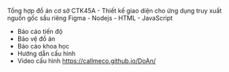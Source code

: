 Tổng hợp đồ án cơ sở CTK45A - Thiết kế giao diện cho ứng dụng truy xuất nguồn gốc sầu riêng Figma - Nodejs - HTML - JavaScript
- Báo cáo tiến độ
- Bảo vệ đồ án
- Báo cáo khoa học
- Hướng dẫn cấu hình
- Video cấu hình
https://callmeco.github.io/DoAn/

